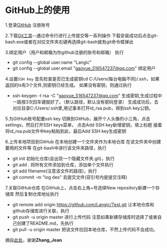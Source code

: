 # GitHub上的使用
1.登录[GitHub](https://github.com/) 注册账号

2.下载[Git工具](https://git-scm.com/downloads)--通过命令行进行上传提交等一系列操作
下载安装成功后点击git-bash.exe或者在对应文件夹右键再选择git-bash就有git命令框弹出

3.绑定用户（用户和邮箱为你github注册的账号和邮箱）
执行
* git config --global user.name "Langic"
* git config --global user.email "gaoyue_516547237@qq.com"
绑定用户

4.设置`SSH key`
首先检查是否已生成密钥cd C:/Users(每台电脑不同)/.ssh，如果返回的ls有3个文件,则密钥已经生成。
如果没有密钥，则通过执行
* ssh-keygen -t rsa -C "gaoyue_516547237@qq.com"
生成密钥,生成过程中一路按3次回车键就好了。（默认路径，默认没有密码登录）
生成成功后，去对应目录C:/Users/.ssh里,用记事本打开id_rsa.pub，得到ssh key公钥。

5.为GitHub账号配置ssh key
切换到GitHub，展开个人头像的小三角，点击settings，然后打开SSH keys菜单， 点击Add SSH key新增密钥，填上标题
接着将id_rsa.pub文件中key粘贴到此，最后Add SSH key生成密钥

6.上传本地项目到GitHub
在本地创建一个文件夹作为本地仓库
在该文件夹中创建要用的文件等
在git-bash中进行该文件夹路径，执行
* git init 初始化仓库(会出现一个隐藏文件夹.git)，执行
* git add .  将所有文件添加到仓库，添加单个文件执行
* git add filename(注意该文件的路径)，执行
* git commit -m "log des"  去提交文件(双引号内是提交注释)

7.关联GitHub仓库
在GitHub上，点击右上角+号选择New repository新建一个存储库
然后复制仓库地址执行
* git remote add origin https://github.com/Langic/Test.git 让本地仓库和github存储库进行关联，执行
* git push -u origin master 进行上传代码
注意如果新建存储库时选择了或者自己创建了README.md，先执行
* git pull -u origin master 把该文件拉回本地仓库，不然上传代码不会成功。

摘自[此处](https://blog.csdn.net/zhaozhn5/article/details/79443145)，谢谢<strong>Zhang_Jean</strong>
